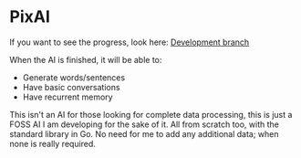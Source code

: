 # PixAI

If you want to see the progress, look here:
[Development branch](https://github.com/PixEthos/PixAI/tree/master)

When the AI is finished, it will be able to:
- Generate words/sentences
- Have basic conversations
- Have recurrent memory

This isn't an AI for those looking for complete data processing, this is just a FOSS AI I am developing for the sake of it. All from scratch too, with the standard library in Go. No need for me to add any additional data; when none is really required.
